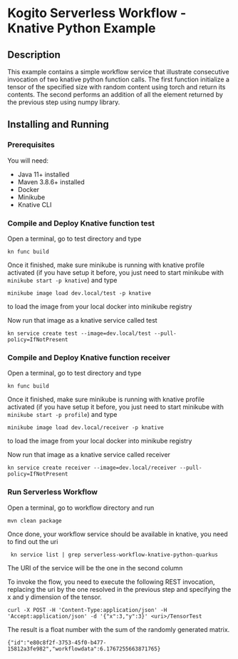 # Kogito Serverless Workflow - Knative Python Example

## Description

This example contains a simple workflow service that illustrate consecutive invocation of two knative python function calls.
The first function  initialize a tensor of the specified size with random content using torch and return its contents.
The second performs an addition of all the element returned by the previous step using numpy library. 

## Installing and Running

### Prerequisites
 
You will need:
  - Java 11+ installed
  - Maven 3.8.6+ installed
  - Docker
  - Minikube
  - Knative CLI

### Compile and Deploy Knative function test

Open a terminal, go to test directory and type

```
kn func build
```

Once it finished, make sure minikube is running with knative profile activated (if you have setup it before, you just need to start minikube with `minikube start -p knative`) and type

```
minikube image load dev.local/test -p knative
```
to load the image from your local docker into minikube registry

Now run that image as a knative service called test

```
kn service create test --image=dev.local/test --pull-policy=IfNotPresent
```

### Compile and Deploy Knative function receiver

Open a terminal, go to test directory and type

```
kn func build
```

Once it finished, make sure minikube is running with knative profile activated (if you have setup it before, you just need to start minikube with `minikube start -p profile`) and type

```
minikube image load dev.local/receiver -p knative
```
to load the image from your local docker into minikube registry

Now run that image as a knative service called receiver

```
kn service create receiver --image=dev.local/receiver --pull-policy=IfNotPresent
```

### Run Serverless Workflow

Open a terminal, go to workflow directory and run

```
mvn clean package
```

Once done, your workflow service should be available in knative, you need to find out the uri

```
 kn service list | grep serverless-workflow-knative-python-quarkus
 ```
The URI of the service  will be the one in the second column
 
To invoke the flow, you need to execute the following REST invocation, replacing the uri by the one resolved in the previous step and specifying the x and y dimension of the tensor. 

```
curl -X POST -H 'Content-Type:application/json' -H 'Accept:application/json' -d '{"x":3,"y":3}' <uri>/TensorTest
```
The result is a float number with the sum of the randomly generated matrix.
 
```
{"id":"e80c8f2f-3753-45f0-b477-15812a3fe982","workflowdata":6.1767255663871765}
```
